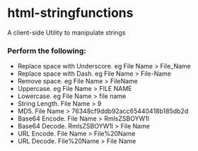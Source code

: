 # html-stringfunctions
A client-side Utility to manipulate strings

### Perform the following:
- Replace space with Underscore. eg File Name > File_Name
- Replace space with Dash. eg File Name > File-Name
- Remove space. eg File Name > FileName
- Uppercase. eg File Name > FILE NAME
- Lowercase. eg File Name > file name
- String Length. File Name > 9
- MD5. File Name > 76348cf9ddb92acc65440418b185db2d
- Base64 Encode. File Name > RmlsZSBOYW1l
- Base64 Decode. RmlsZSBOYW1l > File Name
- URL Encode. File Name > File%20Name
- URL Decode. File%20Name > File Name
